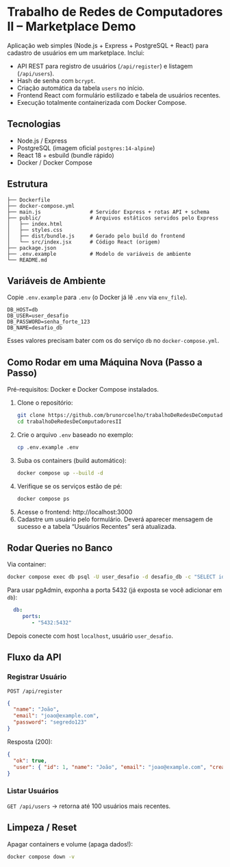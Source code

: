 # Trabalho de Redes de Computadores II – Marketplace Demo

Aplicação web simples (Node.js + Express + PostgreSQL + React) para cadastro de usuários em um marketplace. Inclui:

- API REST para registro de usuários (`/api/register`) e listagem (`/api/users`).
- Hash de senha com `bcrypt`.
- Criação automática da tabela `users` no início.
- Frontend React com formulário estilizado e tabela de usuários recentes.
- Execução totalmente containerizada com Docker Compose.

## Tecnologias

- Node.js / Express
- PostgreSQL (imagem oficial `postgres:14-alpine`)
- React 18 + esbuild (bundle rápido)
- Docker / Docker Compose

## Estrutura

```
├── Dockerfile
├── docker-compose.yml
├── main.js                # Servidor Express + rotas API + schema
├── public/                # Arquivos estáticos servidos pelo Express
│   ├── index.html
│   ├── styles.css
│   ├── dist/bundle.js     # Gerado pelo build do frontend
│   └── src/index.jsx      # Código React (origem)
├── package.json
├── .env.example           # Modelo de variáveis de ambiente
└── README.md
```

## Variáveis de Ambiente

Copie `.env.example` para `.env` (o Docker já lê `.env` via `env_file`).

```
DB_HOST=db
DB_USER=user_desafio
DB_PASSWORD=senha_forte_123
DB_NAME=desafio_db
```

Esses valores precisam bater com os do serviço `db` no `docker-compose.yml`.

## Como Rodar em uma Máquina Nova (Passo a Passo)

Pré-requisitos: Docker e Docker Compose instalados.

1. Clone o repositório:
	```bash
	git clone https://github.com/brunorcoelho/trabalhoDeRedesDeComputadoresII.git
	cd trabalhoDeRedesDeComputadoresII
	```
2. Crie o arquivo `.env` baseado no exemplo:
	```bash
	cp .env.example .env
	```
3. Suba os containers (build automático):
	```bash
	docker compose up --build -d
	```
4. Verifique se os serviços estão de pé:
	```bash
	docker compose ps
	```
5. Acesse o frontend: http://localhost:3000
6. Cadastre um usuário pelo formulário. Deverá aparecer mensagem de sucesso e a tabela “Usuários Recentes” será atualizada.

## Rodar Queries no Banco

Via container:
```bash
docker compose exec db psql -U user_desafio -d desafio_db -c "SELECT id, name, email, created_at FROM users;"
```

Para usar pgAdmin, exponha a porta 5432 (já exposta se você adicionar em `db`):
```yaml
  db:
	 ports:
		- "5432:5432"
```
Depois conecte com host `localhost`, usuário `user_desafio`.

## Fluxo da API

### Registrar Usuário
`POST /api/register`
```json
{
  "name": "João",
  "email": "joao@example.com",
  "password": "segredo123"
}
```
Resposta (200):
```json
{
  "ok": true,
  "user": { "id": 1, "name": "João", "email": "joao@example.com", "created_at": "2025-08-17T21:58:58.857Z" }
}
```

### Listar Usuários
`GET /api/users` -> retorna até 100 usuários mais recentes.

## Limpeza / Reset
Apagar containers e volume (apaga dados!):
```bash
docker compose down -v
```
